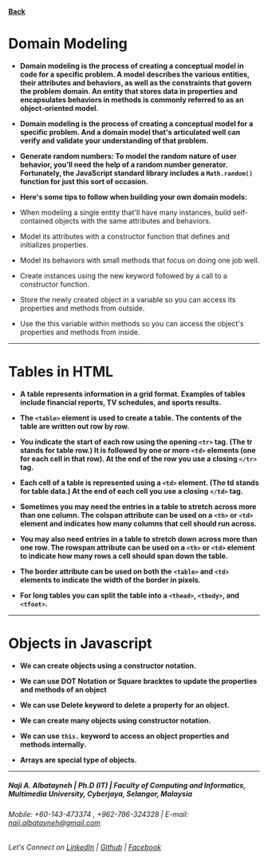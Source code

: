 [**Back**](https://naji-albatayneh.github.io/reading-notes)

# Domain Modeling

- **Domain modeling is the process of creating a conceptual model in code for a specific problem. A model describes the various entities, their attributes and behaviors, as well as the constraints that govern the problem domain. An entity that stores data in properties and encapsulates behaviors in methods is commonly referred to as an object-oriented model.**

- **Domain modeling is the process of creating a conceptual model for a specific problem. And a domain model that's articulated well can verify and validate your understanding of that problem.**

- **Generate random numbers: To model the random nature of user behavior, you'll need the help of a random number generator. Fortunately, the JavaScript standard library includes a `Math.random()` function for just this sort of occasion.**

- **Here's some tips to follow when building your own domain models:**

- When modeling a single entity that'll have many instances, build self-contained objects with the same attributes and behaviors.
- Model its attributes with a constructor function that defines and initializes properties.
- Model its behaviors with small methods that focus on doing one job well.
- Create instances using the new keyword followed by a call to a constructor function.
- Store the newly created object in a variable so you can access its properties and methods from outside.
- Use the this variable within methods so you can access the object's properties and methods from inside.

________________________________________________________

# Tables in HTML

- **A table represents information in a grid format. Examples of tables include financial reports, TV schedules, and sports results.**

- **The `<table>` element is used to create a table. The contents of the table are written out row by row.**

- **You indicate the start of each row using the opening `<tr>` tag. (The tr stands for table row.) It is followed by one or more `<td>` elements (one for each cell in that row). At the end of the row you use a closing `</tr>` tag.**

- **Each cell of a table is represented using a `<td>` element. (The td stands for table data.) At the end of each cell you use a closing `</td>` tag.**

- **Sometimes you may need the entries in a table to stretch across more than one column. The colspan attribute can be used on a `<th>` or `<td>` element and indicates how many columns that cell should run across.**

- **You may also need entries in a table to stretch down across more than one row. The rowspan attribute can be used on a `<th>` or `<td>` element to indicate how many rows a cell should span down the table.**

- **The border attribute can be used on both the `<table>` and `<td>` elements to indicate the width of the border in pixels.**

- **For long tables you can split the table into a `<thead>`, `<tbody>`, and `<tfoot>`.**

________________________________________________________

# Objects in Javascript

- **We can create objects using a constructor notation.**

- **We can use DOT Notation or Square bracktes to update the properties and methods of an object**

- **We can use Delete keyword to delete a property for an object.**

- **We can create many objects using constructor notation.**

- **We can use `this.` keyword to access an object properties and methods internally.**

- **Arrays are special type of objects.**

________________________________________________________
##### Naji A. Albatayneh | Ph.D (IT) | Faculty of Computing and Informatics, Multimedia University, Cyberjaya, Selangor, Malaysia

###### Mobile: +60-143-473374 , +962-786-324328 | E-mail: naji.albatayneh@gmail.com

###### Let's Connect on [LinkedIn](https://www.linkedin.com/in/naji-a-albatayneh/) | [Github](https://github.com/naji-albatayneh) | [Facebook](https://web.facebook.com/naji.albatayneh/)
